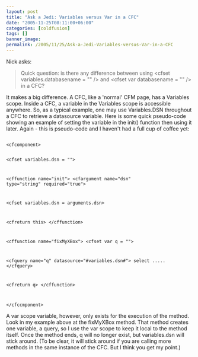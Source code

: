 ```yaml
---
layout: post
title: "Ask a Jedi: Variables versus Var in a CFC"
date: "2005-11-25T08:11:00+06:00"
categories: [coldfusion]
tags: []
banner_image: 
permalink: /2005/11/25/Ask-a-Jedi-Variables-versus-Var-in-a-CFC
---
```


Nick asks:

<blockquote>
Quick question: is there any difference between using &lt;cfset variables.databasename = "" /&gt; and &lt;cfset var databasename = "" /&gt; in a CFC?
</blockquote>

It makes a big difference. A CFC, like a 'normal' CFM page, has a Variables scope. Inside a CFC, a variable in the Variables scope is accessible anywhere. So, as a typical example, one may use Variables.DSN throughout a CFC to retrieve a datasource variable. Here is some quick pseudo-code showing an example of setting the variable in the init() function then using it later. Again - this is pseudo-code and I haven't had a full cup of coffee yet:

<code>
&lt;cfcomponent&gt;

&lt;cfset variables.dsn = ""&gt;

&lt;cffunction name="init"&gt;
  &lt;cfargument name="dsn" type="string" required="true"&gt;
  
  &lt;cfset variables.dsn = arguments.dsn&gt;

  &lt;cfreturn this&gt;
&lt;/cffunction&gt;

&lt;cffunction name="fixMyXBox"&gt;
  &lt;cfset var q = ""&gt;

  &lt;cfquery name="q" datasource="#variables.dsn#"&gt;
  select .....
  &lt;/cfquery&gt;

  &lt;cfreturn q&gt;
&lt;/cffunction&gt;

&lt;/cfccmponent&gt;
</code>

A var scope variable, however, only exists for the execution of the method. Look in my example above at the fixMyXBox method. That method creates one variable, a query, so I use the var scope to keep it local to the method itself. Once the method ends, q will no longer exist, but variables.dsn will stick around. (To be clear, it will stick around if you are calling more methods in the same instance of the CFC. But I think you get my point.)
